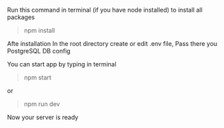 Run this command in terminal (if you have node installed) to install all packages

 >npm install
 
 Afte installation
 In the root directory create or edit .env file,
 Pass there you PostgreSQL DB config

You can start app by typing in terminal

>npm start 

or 

>npm run dev

Now your server is ready
